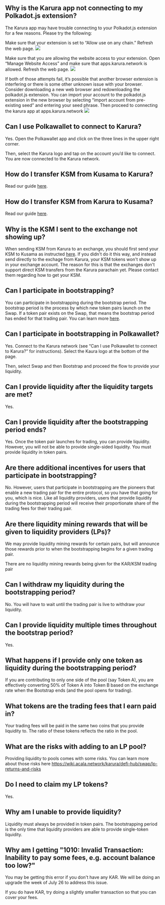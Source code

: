 ## Why is the Karura app not connecting to my Polkadot.js extension?
The Karura app may have trouble connecting to your Polkadot.js extension for a few reasons. Please try the following:

Make sure that your extension is set to “Allow use on any chain.” Refresh the web page.
![](https://i.imgur.com/mU8Edl5.png)

Make sure that you are allowing the website access to your extension. Open “Manage Website Access” and make sure that apps.karura.network is allowed. Refresh the web page.
![](https://i.imgur.com/xLXSnU2.png)

If both of those attempts fail, it’s possible that another browser extension is interfering or there is some other unknown issue with your browser. Consider downloading a new web browser and redownloading the polkadot.js extension. You can import your account to the polkadot.js extension in the new browser by selecting “import account from pre-existing seed” and entering your seed phrase. Then proceed to connecting the karura app at apps.karura.network
![](https://i.imgur.com/u0NwVY3.png)

## Can I use Polkawallet to connect to Karura?
Yes. Open the Polkawallet app and click on the three lines in the upper right corner.

Then, select the Karura logo and tap on the account you’d like to connect. You are now connected to the Karura network.

## How do I transfer KSM from Kusama to Karura?
Read our guide [here](https://wiki.acala.network/karura/defi-hub/inter-kusama-transfer#transfer-ksm-from-kusama-to-karura).

## How do I transfer KSM from Karura to Kusama?
Read our guide [here](https://wiki.acala.network/karura/defi-hub/inter-kusama-transfer#transfer-ksm-from-karura-to-kusama).

## Why is the KSM I sent to the exchange not showing up?
When sending KSM from Karura to an exchange, you should first send your KSM to Kusama as instructed [here](https://wiki.acala.network/karura/defi-hub/inter-kusama-transfer#transfer-ksm-from-karura-to-kusama). If you didn't do it this way, and instead send directly to the exchage from Karura, your KSM tokens won't show up in your exchange account. The reason for this is that the exchanges don't support direct KSM transfers from the Karura parachain yet. Please contact them regarding how to get your KSM.

## Can I participate in bootstrapping?
You can participate in bootstrapping during the bootstrap period. The bootstrap period is the process by which new token pairs launch on the Swap. If a token pair exists on the Swap, that means the bootstrap period has ended for that trading pair. You can learn more [here](https://wiki.acala.network/karura/defi-hub/swap/bootstrap-a-pool).

## Can I participate in bootstrapping in Polkawallet?
Yes. Connect to the Karura network (see “Can I use Polkawallet to connect to Karura?” for instructions). Select the Kaura logo at the bottom of the page.

Then, select Swap and then Bootstrap and proceed the flow to provide your liquidity.

## Can I provide liquidity after the liquidity targets are met?
Yes.

## Can I provide liquidity after the bootstrapping period ends?
Yes. Once the token pair launches for trading, you can provide liquidity. However, you will not be able to provide single-sided liquidity. You must provide liquidity in token pairs.

## Are there additional incentives for users that participate in bootstrapping?
No. However, users that participate in bootstrapping are the pioneers that enable a new trading pair for the entire protocol, so you have that going for you, which is nice. Like all liquidity providers, users that provide liquidity during the bootstrapping period will receive their proportionate share of the trading fees for their trading pair.

## Are there liquidity mining rewards that will be given to liquidity providers (LPs)?
We may provide liquidity mining rewards for certain pairs, but will announce those rewards prior to when the bootstrapping begins for a given trading pair. 

There are no liquidity mining rewards being given for the KAR/KSM trading pair

## Can I withdraw my liquidity during the bootstrapping period?
No. You will have to wait until the trading pair is live to withdraw your liquidity.

## Can I provide liquidity multiple times throughout the bootstrap period?
Yes.

## What happens if I provide only one token as liquidity during the bootstrapping period?
If you are contributing to only one side of the pool (say Token A), you are effectively converting 50% of Token A into Token B based on the exchange rate when the Bootstrap ends (and the pool opens for trading).

## What tokens are the trading fees that I earn paid in?
Your trading fees will be paid in the same two coins that you provide liquidity to. The ratio of these tokens reflects the ratio in the pool.

## What are the risks with adding to an LP pool?
Providing liquidity to pools comes with some risks. You can learn more about those risks here https://wiki.acala.network/karura/defi-hub/swap/lp-returns-and-risks

## Do I need to claim my LP tokens?
Yes.

## Why am I unable to provide liquidity?
Liquidity must always be provided in token pairs. The bootstrapping period is the only time that liquidity providers are able to provide single-token liquidity.

## Why am I getting "1010: Invalid Transaction: Inability to pay some fees, e.g. account balance too low?"
You may be getting this error if you don't have any KAR. We will be doing an upgrade the week of July 26 to address this issue.

If you do have KAR, try doing a slightly smaller transaction so that you can cover your fees.

